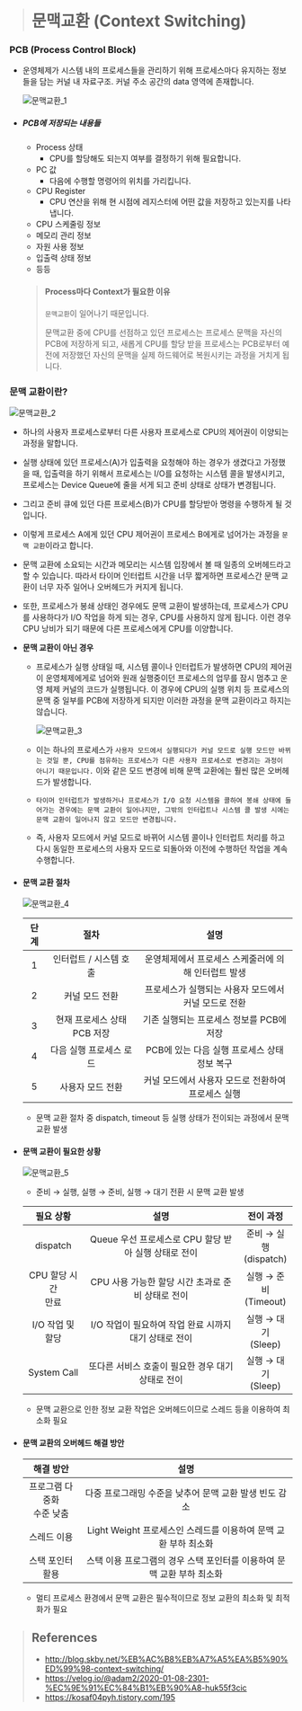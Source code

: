 > # 문맥교환 (Context Switching)



### PCB (Process Control Block)

- 운영체제가 시스템 내의 프로세스들을 관리하기 위해 프로세스마다 유지하는 정보들을 담는 커널 내 자료구조. 커널 주소 공간의 data 영역에 존재합니다.

  ![문맥교환_1](..\resources\운영체제\문맥교환_1.PNG)

- ##### PCB에 저장되는 내용들

  - Process 상태
    - CPU를 할당해도 되는지 여부를 결정하기 위해 필요합니다.
  - PC 값
    - 다음에 수행할 명령어의 위치를 가리킵니다.
  - CPU Register
    - CPU 연산을 위해 현 시점에 레지스터에 어떤 값을 저장하고 있는지를 나타냅니다.
  - CPU 스케줄링 정보
  - 메모리 관리 정보
  - 자원 사용 정보
  - 입출력 상태 정보
  - 등등

  > #### Process마다 Context가 필요한 이유
  >
  > `문맥교환`이 일어나기 때문입니다.
  >
  > 문맥교환 중에 CPU를 선점하고 있던 프로세스는 프로세스 문맥을 자신의 PCB에 저장하게 되고, 새롭게 CPU를 할당 받을 프로세스는 PCB로부터 예전에 저장했던 자신의 문맥을 실제 하드웨어로 복원시키는 과정을 거치게 됩니다.



### 문맥 교환이란?

![문맥교환_2](..\resources\운영체제\문맥교환_2.PNG)

- 하나의 사용자 프로세스로부터 다른 사용자 프로세스로 CPU의 제어권이 이양되는 과정을 말합니다.

- 실행 상태에 있던 프로세스(A)가 입출력을 요청해야 하는 경우가 생겼다고 가정했을 때, 입출력을 하기 위해서 프로세스는 I/O를 요청하는 시스템 콜을 발생시키고, 프로세스는 Device Queue에 줄을 서게 되고 준비 상태로 상태가 변경됩니다.

- 그리고 준비 큐에 있던 다른 프로세스(B)가 CPU를 할당받아 명령을 수행하게 될 것입니다.

- 이렇게 프로세스 A에게 있던 CPU 제어권이 프로세스 B에게로 넘어가는 과정을 `문맥 교환`이라고 합니다.

- 문맥 교환에 소요되는 시간과 메모리는 시스템 입장에서 볼 때 일종의 오버헤드라고 할 수 있습니다. 따라서 타이머 인터럽트 시간을 너무 짧게하면 프로세스간 문맥 교환이 너무 자주 일어나 오버헤드가 커지게 됩니다.

- 또한, 프로세스가 봉쇄 상태인 경우에도 문맥 교환이 발생하는데, 프로세스가 CPU를 사용하다가 I/O 작업을 하게 되는 경우, CPU를 사용하지 않게 됩니다. 이런 경우 CPU 낭비가 되기 때문에 다른 프로세스에게 CPU를 이양합니다.

- **문맥 교환이 아닌 경우**

  - 프로세스가 실행 상태일 때, 시스템 콜이나 인터럽트가 발생하면 CPU의 제어권이 운영체제에게로 넘어와 원래 실행중이던 프로세스의 업무를 잠시 멈추고 운영 체제 커널의 코드가 실행됩니다. 이 경우에 CPU의 실행 위치 등 프로세스의 문맥 중 일부를 PCB에 저장하게 되지만 이러한 과정을 문맥 교환이라고 하지는 않습니다.

    ![문맥교환_3](..\resources\운영체제\문맥교환_3.PNG)

  - 이는 하나의 프로세스가 `사용자 모드에서 실행되다가 커널 모드로 실행 모드만 바뀌는 것일 뿐, CPU를 점유하는 프로세스가 다른 사용자 프로세스로 변경괴는 과정이 아니기 때문입니다.` 이와 같은 모드 변경에 비해 문맥 교환에는 훨씬 많은 오버헤드가 발생합니다.

  - `타이머 인터럽트가 발생하거나 프로세스가 I/O 요청 시스템을 콜하여 봉쇄 상태에 들어가는 경우에는 문맥 교환이 일어나지만, 그밖의 인터럽트나 시스템 콜 발생 시에는 문맥 교환이 일어나지 않고 모드만 변경됩니다.`

  - 즉, 사용자 모드에서 커널 모드로 바뀌어 시스템 콜이나 인터럽트 처리를 하고 다시 동일한 프로세스의 사용자 모드로 되돌아와 이전에 수행하던 작업을 계속 수행합니다.

- #### 문맥 교환 절차

  ![문맥교환_4](..\resources\운영체제\문맥교환_4.PNG)

  | 단계 |            절차             |                         설명                         |
  | :--: | :-------------------------: | :--------------------------------------------------: |
  |  1   |   인터럽트 / 시스템 호출    | 운영체제에서 프로세스 스케줄러에 의해 인터럽트 발생  |
  |  2   |       커널 모드 전환        | 프로세스가 실행되는 사용자 모드에서 커널 모드로 전환 |
  |  3   | 현재 프로세스 상태 PCB 저장 |       기존 실행되는 프로세스 정보를 PCB에 저장       |
  |  4   |   다음 실행 프로세스 로드   |     PCB에 있는 다음 실행 프로세스 상태 정보 복구     |
  |  5   |      사용자 모드 전환       |  커널 모드에서 사용자 모드로 전환하여 프로세스 실행  |

  - 문맥 교환 절차 중 dispatch, timeout 등 실행 상태가 전이되는 과정에서 문맥 교환 발생



- #### 문맥 교환이 필요한 상황

  ![문맥교환_5](..\resources\운영체제\문맥교환_5.PNG)

  - 준비 → 실행, 실행 → 준비, 실행 → 대기 전환 시 문맥 교환 발생

  |        필요 상황        |                         설명                          |          전이 과정          |
  | :---------------------: | :---------------------------------------------------: | :-------------------------: |
  |        dispatch         | Queue 우선 프로세스로 CPU 할당 받아 실행 상태로 전이  | 준비 → 실행<br />(dispatch) |
  | CPU 할당 시간<br />만료 |   CPU 사용 가능한 할당 시간 초과로 준비 상태로 전이   | 실행 → 준비<br />(Timeout)  |
  |    I/O 작업 및 할당     | I/O 작업이 필요하여 작업 완료 시까지 대기 상태로 전이 |  실행 → 대기<br />(Sleep)   |
  |       System Call       |   또다른 서비스 호출이 필요한 경우 대기 상태로 전이   |  실행 → 대기<br />(Sleep)   |

  - 문맥 교환으로 인한 정보 교환 작업은 오버헤드이므로 스레드 등을 이용하여 최소화 필요



- #### 문맥 교환의 오버헤드 해결 방안

  |           해결 방안            |                             설명                             |
  | :----------------------------: | :----------------------------------------------------------: |
  | 프로그램 다중화<br />수준 낮춤 |    다중 프로그래밍 수준을 낮추어 문맥 교환 발생 빈도 감소    |
  |          스레드 이용           | Light Weight 프로세스인 스레드를 이용하여 문맥 교환 부하 최소화 |
  |        스택 포인터 활용        | 스택 이용 프로그램의 경우 스택 포인터를 이용하여 문맥 교환 부하 최소화 |

  - 멀티 프로세스 환경에서 문맥 교환은 필수적이므로 정보 교환의 최소화 및 최적화가 필요







> ## References
>
> - http://blog.skby.net/%EB%AC%B8%EB%A7%A5%EA%B5%90%ED%99%98-context-switching/
> - https://velog.io/@adam2/2020-01-08-2301-%EC%9E%91%EC%84%B1%EB%90%A8-huk55f3cic
> - https://kosaf04pyh.tistory.com/195

